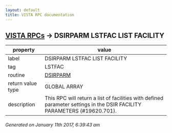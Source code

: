 ```yaml
---
layout: default
title: VISTA RPC documentation
---
```




## [VISTA RPCs](TableOfContent.md) &#8594; DSIRPARM LSTFAC LIST FACILITY 

 property | value 
--- | --- 
 label | DSIRPARM LSTFAC LIST FACILITY
 tag | LSTFAC
 routine | [DSIRPARM](http://code.osehra.org/dox/Routine_DSIRPARM_source.html)
 return value type | GLOBAL ARRAY
 description | This RPC will return a list of facilities with defined parameter settings in the DSIR FACILITY PARAMETERS (#19620.701).




 ###### Generated on January 11th 2017, 6:39:43 am
